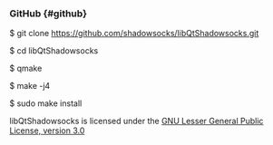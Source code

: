 ### GitHub {#github}

$ git clone https://github.com/shadowsocks/libQtShadowsocks.git

$ cd libQtShadowsocks

$ qmake

$ make -j4

$ sudo make install

libQtShadowsocks is licensed under the [GNU Lesser General Public License, version 3.0](https://www.gnu.org/licenses/lgpl.html)